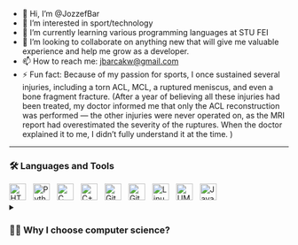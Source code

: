 - 👋 Hi, I’m @JozzefBar
- 👀 I’m interested in sport/technology
- 🌱 I’m currently learning various programming languages at STU FEI
- 💞️ I’m looking to collaborate on anything new that will give me valuable experience and help me grow as a developer.
- 📫 How to reach me: jbarcakw@gmail.com
- ⚡ Fun fact: Because of my passion for sports, I once sustained several injuries, including a torn ACL, MCL, a ruptured meniscus, and even a bone fragment fracture.
  (After a year of believing all these injuries had been treated, my doctor informed me that only the ACL reconstruction was performed — the other injuries were never operated on, as the MRI report had overestimated the severity of the ruptures.
  When the doctor explained it to me, I didn’t fully understand it at the time. )

---
### 🛠️ Languages and Tools
<img align="left" alt="HTML" width="30px" style="padding-right:10px;" src="https://cdn.jsdelivr.net/gh/devicons/devicon/icons/html5/html5-plain.svg" />
<img align="left" alt="Python" width="30px" style="padding-right:10px;" src="https://cdn.jsdelivr.net/gh/devicons/devicon@latest/icons/python/python-original.svg" />
<img align="left" alt="C" width="30px" style="padding-right:10px;" src="https://cdn.jsdelivr.net/gh/devicons/devicon@latest/icons/c/c-original.svg" />
<img align="left" alt="C++" width="30px" style="padding-right:10px;" src="https://cdn.jsdelivr.net/gh/devicons/devicon@latest/icons/cplusplus/cplusplus-original.svg" />
<img align="left" alt="Git" width="30px" style="padding-right:10px;" src="https://cdn.jsdelivr.net/gh/devicons/devicon/icons/git/git-original.svg" />
<img align="left" alt="GitHub" width="30px" style="padding-right:10px;" src="https://cdn.jsdelivr.net/gh/devicons/devicon/icons/github/github-original.svg" />
<img align="left" alt="Linux" width="30px" style="padding-right:10px;" src="https://cdn.jsdelivr.net/gh/devicons/devicon/icons/linux/linux-original.svg" />
<img align="left" alt="UML" width="30px" style="padding-right:10px;" src="https://cdn.jsdelivr.net/gh/devicons/devicon@latest/icons/unifiedmodelinglanguage/unifiedmodelinglanguage-original.svg" />
<img align="left" alt="Java" width="30px" style="padding-right:10px;" src="https://cdn.jsdelivr.net/gh/devicons/devicon@latest/icons/java/java-original.svg" />
<br />
<br />


<details>
 <summary><h3>👨‍💻 Why I choose computer science?</h3></summary>
    When I had to choose my graduation subjects in high school, I had no idea what might interest me. I thought for a long time about what I could focus on. I knew, since I was at a grammar school, that I didn’t do well in subjects that required a lot of memorization,         like biology or civic education. I’ve always been more inclined toward logical thinking, although I never excelled in math. By process of elimination, I chose computer science and mathematics. Computer science became my greatest interest when COVID hit. Since many         people weren’t studying, I helped my entire class with programming assignments, and that’s when I learned most about programming in Python. That’s when I really fell in love with programming, although my true passion has always been sports, but I wasn’t lucky in that     area. So, I decided to pursue what I was best at in high school, and that was computer science. Now, I am studying Computer Science at STU in Bratislava. I’m still struggling with all the math courses, but I know I can handle it. Even though I haven’t graduated yet,     I’m confident that I made the best decision to study IT.
<!---
JozzefBar/JozzefBar is a ✨ special ✨ repository because its `README.md` (this file) appears on your GitHub profile.
You can click the Preview link to take a look at your changes.
--->

